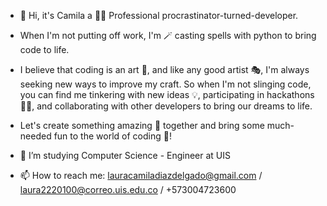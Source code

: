 - 👋 Hi, it's Camila a 👨‍💻 Professional procrastinator-turned-developer. 
- When I'm not putting off work, I'm 🪄 casting spells with python to bring code to life. 
- I believe that coding is an art 🎨, and like any good artist 🎭, I'm always seeking new ways to improve my craft. So when I'm not slinging code, you can find me tinkering with new ideas 💡, participating in hackathons 👨‍💻, and collaborating with other developers to bring our dreams to life.
- Let's create something amazing 🌟 together and bring some much-needed fun to the world of coding 🎉!

- 👀 I’m studying Computer Science - Engineer at UIS
- 📫 How to reach me: lauracamiladiazdelgado@gmail.com / laura2220100@correo.uis.edu.co / +573004723600


<!---
laucamidiaz3008/laucamidiaz3008 is a ✨ special ✨ repository because its `README.md` (this file) appears on your GitHub profile.
You can click the Preview link to take a look at your changes.
--->
